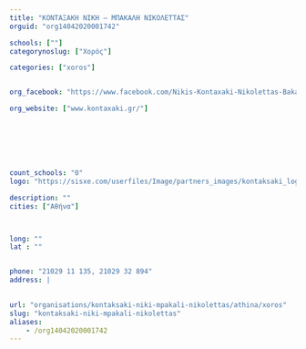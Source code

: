 ```yaml
---
title: "ΚΟΝΤΑΞΑΚΗ ΝΙΚΗ – ΜΠΑΚΑΛΗ ΝΙΚΟΛΕΤΤΑΣ"
orguid: "org14042020001742"

schools: [""]
categorynoslug: ["Χορός"]

categories: ["xoros"]


org_facebook: "https://www.facebook.com/Nikis-Kontaxaki-Nikolettas-Bakali-Dance-School-349281368562710/"

org_website: ["www.kontaxaki.gr/"]







count_schools: "0"
logo: "https://sisxe.com/userfiles/Image/partners_images/kontaksaki_logo.jpg"

description: ""
cities: ["Αθήνα"]



long: ""
lat : ""


phone: "21029 11 135, 21029 32 894"
address: |
    

url: "organisations/kontaksaki-niki-mpakali-nikolettas/athina/xoros"
slug: "kontaksaki-niki-mpakali-nikolettas"
aliases:
    - /org14042020001742
---
```




